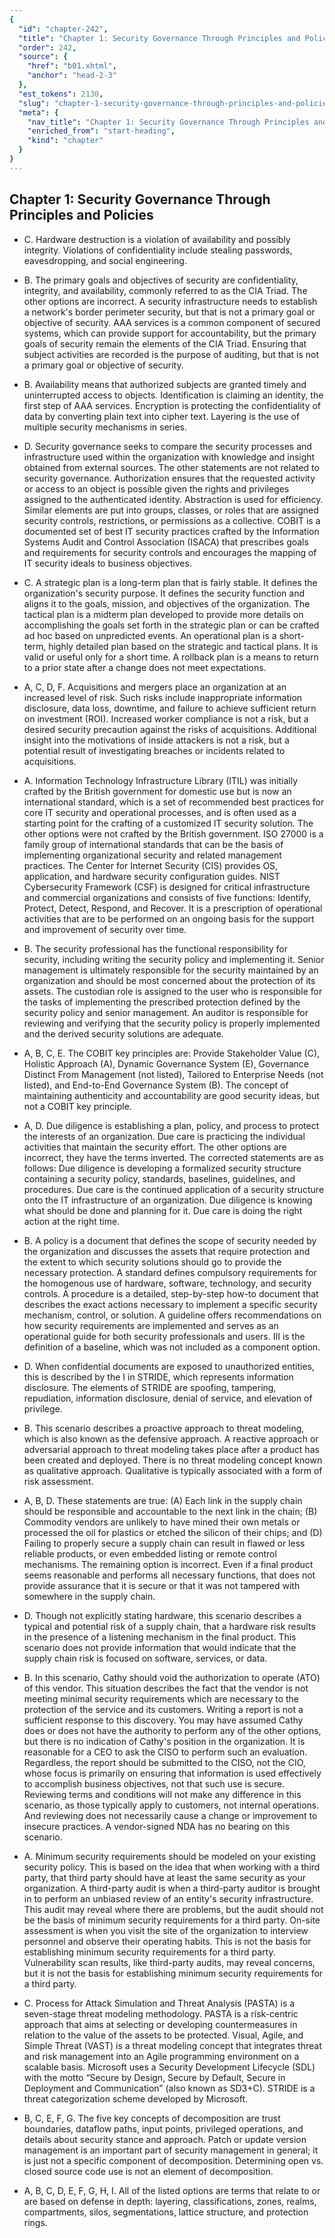 ```yaml
---
{
  "id": "chapter-242",
  "title": "Chapter 1: Security Governance Through Principles and Policies",
  "order": 242,
  "source": {
    "href": "b01.xhtml",
    "anchor": "head-2-3"
  },
  "est_tokens": 2130,
  "slug": "chapter-1-security-governance-through-principles-and-policies",
  "meta": {
    "nav_title": "Chapter 1: Security Governance Through Principles and Policies",
    "enriched_from": "start-heading",
    "kind": "chapter"
  }
}
---
```

## Chapter 1: Security Governance Through Principles and Policies

- C. Hardware destruction is a violation of availability and possibly integrity. Violations of confidentiality include stealing passwords, eavesdropping, and social engineering.

- B. The primary goals and objectives of security are confidentiality, integrity, and availability, commonly referred to as the CIA Triad. The other options are incorrect. A security infrastructure needs to establish a network's border perimeter security, but that is not a primary goal or objective of security. AAA services is a common component of secured systems, which can provide support for accountability, but the primary goals of security remain the elements of the CIA Triad. Ensuring that subject activities are recorded is the purpose of auditing, but that is not a primary goal or objective of security.

- B. Availability means that authorized subjects are granted timely and uninterrupted access to objects. Identification is claiming an identity, the first step of AAA services. Encryption is protecting the confidentiality of data by converting plain text into cipher text. Layering is the use of multiple security mechanisms in series.

- D. Security governance seeks to compare the security processes and infrastructure used within the organization with knowledge and insight obtained from external sources. The other statements are not related to security governance. Authorization ensures that the requested activity or access to an object is possible given the rights and privileges assigned to the authenticated identity. Abstraction is used for efficiency. Similar elements are put into groups, classes, or roles that are assigned security controls, restrictions, or permissions as a collective. COBIT is a documented set of best IT security practices crafted by the Information Systems Audit and Control Association (ISACA) that prescribes goals and requirements for security controls and encourages the mapping of IT security ideals to business objectives.

- C. A strategic plan is a long-term plan that is fairly stable. It defines the organization's security purpose. It defines the security function and aligns it to the goals, mission, and objectives of the organization. The tactical plan is a midterm plan developed to provide more details on accomplishing the goals set forth in the strategic plan or can be crafted ad hoc based on unpredicted events. An operational plan is a short-term, highly detailed plan based on the strategic and tactical plans. It is valid or useful only for a short time. A rollback plan is a means to return to a prior state after a change does not meet expectations.

- A, C, D, F. Acquisitions and mergers place an organization at an increased level of risk. Such risks include inappropriate information disclosure, data loss, downtime, and failure to achieve sufficient return on investment (ROI). Increased worker compliance is not a risk, but a desired security precaution against the risks of acquisitions. Additional insight into the motivations of inside attackers is not a risk, but a potential result of investigating breaches or incidents related to acquisitions.

- A. Information Technology Infrastructure Library (ITIL) was initially crafted by the British government for domestic use but is now an international standard, which is a set of recommended best practices for core IT security and operational processes, and is often used as a starting point for the crafting of a customized IT security solution. The other options were not crafted by the British government. ISO 27000 is a family group of international standards that can be the basis of implementing organizational security and related management practices. The Center for Internet Security (CIS) provides OS, application, and hardware security configuration guides. NIST Cybersecurity Framework (CSF) is designed for critical infrastructure and commercial organizations and consists of five functions: Identify, Protect, Detect, Respond, and Recover. It is a prescription of operational activities that are to be performed on an ongoing basis for the support and improvement of security over time.

- B. The security professional has the functional responsibility for security, including writing the security policy and implementing it. Senior management is ultimately responsible for the security maintained by an organization and should be most concerned about the protection of its assets. The custodian role is assigned to the user who is responsible for the tasks of implementing the prescribed protection defined by the security policy and senior management. An auditor is responsible for reviewing and verifying that the security policy is properly implemented and the derived security solutions are adequate.

- A, B, C, E. The COBIT key principles are: Provide Stakeholder Value (C), Holistic Approach (A), Dynamic Governance System (E), Governance Distinct From Management (not listed), Tailored to Enterprise Needs (not listed), and End-to-End Governance System (B). The concept of maintaining authenticity and accountability are good security ideas, but not a COBIT key principle.

- A, D. Due diligence is establishing a plan, policy, and process to protect the interests of an organization. Due care is practicing the individual activities that maintain the security effort. The other options are incorrect, they have the terms inverted. The corrected statements are as follows: Due diligence is developing a formalized security structure containing a security policy, standards, baselines, guidelines, and procedures. Due care is the continued application of a security structure onto the IT infrastructure of an organization. Due diligence is knowing what should be done and planning for it. Due care is doing the right action at the right time.

- B. A policy is a document that defines the scope of security needed by the organization and discusses the assets that require protection and the extent to which security solutions should go to provide the necessary protection. A standard defines compulsory requirements for the homogenous use of hardware, software, technology, and security controls. A procedure is a detailed, step-by-step how-to document that describes the exact actions necessary to implement a specific security mechanism, control, or solution. A guideline offers recommendations on how security requirements are implemented and serves as an operational guide for both security professionals and users. III is the definition of a baseline, which was not included as a component option.

- D. When confidential documents are exposed to unauthorized entities, this is described by the I in STRIDE, which represents information disclosure. The elements of STRIDE are spoofing, tampering, repudiation, information disclosure, denial of service, and elevation of privilege.

- B. This scenario describes a proactive approach to threat modeling, which is also known as the defensive approach. A reactive approach or adversarial approach to threat modeling takes place after a product has been created and deployed. There is no threat modeling concept known as qualitative approach. Qualitative is typically associated with a form of risk assessment.

- A, B, D. These statements are true: (A) Each link in the supply chain should be responsible and accountable to the next link in the chain; (B) Commodity vendors are unlikely to have mined their own metals or processed the oil for plastics or etched the silicon of their chips; and (D) Failing to properly secure a supply chain can result in flawed or less reliable products, or even embedded listing or remote control mechanisms. The remaining option is incorrect. Even if a final product seems reasonable and performs all necessary functions, that does not provide assurance that it is secure or that it was not tampered with somewhere in the supply chain.

- D. Though not explicitly stating hardware, this scenario describes a typical and potential risk of a supply chain, that a hardware risk results in the presence of a listening mechanism in the final product. This scenario does not provide information that would indicate that the supply chain risk is focused on software, services, or data.

- B. In this scenario, Cathy should void the authorization to operate (ATO) of this vendor. This situation describes the fact that the vendor is not meeting minimal security requirements which are necessary to the protection of the service and its customers. Writing a report is not a sufficient response to this discovery. You may have assumed Cathy does or does not have the authority to perform any of the other options, but there is no indication of Cathy's position in the organization. It is reasonable for a CEO to ask the CISO to perform such an evaluation. Regardless, the report should be submitted to the CISO, not the CIO, whose focus is primarily on ensuring that information is used effectively to accomplish business objectives, not that such use is secure. Reviewing terms and conditions will not make any difference in this scenario, as those typically apply to customers, not internal operations. And reviewing does not necessarily cause a change or improvement to insecure practices. A vendor-signed NDA has no bearing on this scenario.

- A. Minimum security requirements should be modeled on your existing security policy. This is based on the idea that when working with a third party, that third party should have at least the same security as your organization. A third-party audit is when a third-party auditor is brought in to perform an unbiased review of an entity's security infrastructure. This audit may reveal where there are problems, but the audit should not be the basis of minimum security requirements for a third party. On-site assessment is when you visit the site of the organization to interview personnel and observe their operating habits. This is not the basis for establishing minimum security requirements for a third party. Vulnerability scan results, like third-party audits, may reveal concerns, but it is not the basis for establishing minimum security requirements for a third party.

- C. Process for Attack Simulation and Threat Analysis (PASTA) is a seven-stage threat modeling methodology. PASTA is a risk-centric approach that aims at selecting or developing countermeasures in relation to the value of the assets to be protected. Visual, Agile, and Simple Threat (VAST) is a threat modeling concept that integrates threat and risk management into an Agile programming environment on a scalable basis. Microsoft uses a Security Development Lifecycle (SDL) with the motto “Secure by Design, Secure by Default, Secure in Deployment and Communication” (also known as SD3+C). STRIDE is a threat categorization scheme developed by Microsoft.

- B, C, E, F, G. The five key concepts of decomposition are trust boundaries, dataflow paths, input points, privileged operations, and details about security stance and approach. Patch or update version management is an important part of security management in general; it is just not a specific component of decomposition. Determining open vs. closed source code use is not an element of decomposition.

- A, B, C, D, E, F, G, H, I. All of the listed options are terms that relate to or are based on defense in depth: layering, classifications, zones, realms, compartments, silos, segmentations, lattice structure, and protection rings.
